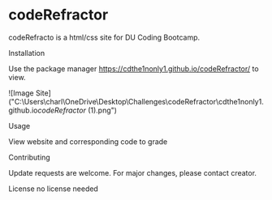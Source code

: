 # codeRefractor

codeRefracto is a html/css site for DU Coding Bootcamp.

Installation

Use the package manager https://cdthe1nonly1.github.io/codeRefractor/ to view.

![Image Site]("C:\Users\charl\OneDrive\Desktop\Challenges\codeRefractor\cdthe1nonly1.github.io*codeRefractor* (1).png")

Usage

View website and corresponding code to grade

Contributing

Update requests are welcome. For major changes, please contact creator.

License
no license needed
